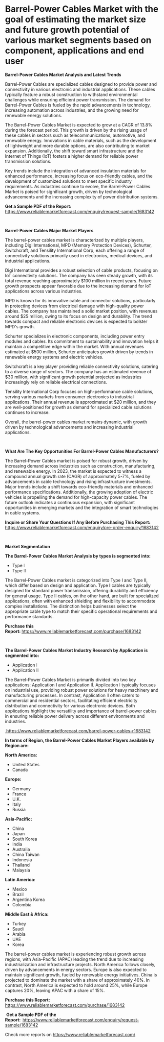 <p><h1>Barrel-Power Cables Market with the goal of estimating the market size and future growth potential of various market segments based on component, applications and end user</h1></p><p><strong>Barrel-Power Cables Market Analysis and Latest Trends</strong></p>
<p><p>Barrel-Power Cables are specialized cables designed to provide power and connectivity in various electronic and industrial applications. These cables typically feature a robust construction to withstand environmental challenges while ensuring efficient power transmission. The demand for Barrel-Power Cables is fueled by the rapid advancements in technology, increasing automation across industries, and the growing need for renewable energy solutions.</p><p>The Barrel-Power Cables Market is expected to grow at a CAGR of 13.8% during the forecast period. This growth is driven by the rising usage of these cables in sectors such as telecommunications, automotive, and renewable energy. Innovations in cable materials, such as the development of lightweight and more durable options, are also contributing to market expansion. Additionally, the shift toward smart infrastructure and the Internet of Things (IoT) fosters a higher demand for reliable power transmission solutions.</p><p>Key trends include the integration of advanced insulation materials for enhanced performance, increasing focus on eco-friendly cables, and the development of customized solutions to meet specific industry requirements. As industries continue to evolve, the Barrel-Power Cables Market is poised for significant growth, driven by technological advancements and the increasing complexity of power distribution systems.</p></p>
<p><strong>Get a Sample PDF of the Report:&nbsp;</strong> <a href="https://www.reliablemarketforecast.com/enquiry/request-sample/1683142?utm_campaign=1893&utm_medium=2&utm_source=Github&utm_content=ia&utm_term=30122024&utm_id=barrel-power-cables">https://www.reliablemarketforecast.com/enquiry/request-sample/1683142</a></p>
<p>&nbsp;</p>
<p><strong>Barrel-Power Cables Major Market Players</strong></p>
<p><p>The barrel-power cables market is characterized by multiple players, including Digi International, MPD (Memory Protection Devices), Schurter, Switchcraft, and Tensility International Corp, each offering a range of connectivity solutions primarily used in electronics, medical devices, and industrial applications.</p><p>Digi International provides a robust selection of cable products, focusing on IoT connectivity solutions. The company has seen steady growth, with its total revenue reaching approximately $100 million in recent years. Future growth prospects appear favorable due to the increasing demand for IoT applications across various industries.</p><p>MPD is known for its innovative cable and connector solutions, particularly in protecting devices from electrical damage with high-quality power cables. The company has maintained a solid market position, with revenues around $25 million, owing to its focus on design and durability. The trend towards compact and reliable electronic devices is expected to bolster MPD's growth.</p><p>Schurter specializes in electronic components, including power entry modules and cables. Its commitment to sustainability and innovation helps it maintain a competitive edge within the market. With annual revenues estimated at $500 million, Schurter anticipates growth driven by trends in renewable energy systems and electric vehicles.</p><p>Switchcraft is a key player providing reliable connectivity solutions, catering to a diverse range of sectors. The company has an estimated revenue of $30 million, with significant growth potential projected as industries increasingly rely on reliable electrical connections.</p><p>Tensility International Corp focuses on high-performance cable solutions, serving various markets from consumer electronics to industrial applications. Their annual revenue is approximated at $20 million, and they are well-positioned for growth as demand for specialized cable solutions continues to increase.</p><p>Overall, the barrel-power cables market remains dynamic, with growth driven by technological advancements and increasing industrial applications.</p></p>
<p>&nbsp;</p>
<p><strong>What Are The Key Opportunities For Barrel-Power Cables Manufacturers?</strong></p>
<p><p>The Barrel-Power Cables market is poised for robust growth, driven by increasing demand across industries such as construction, manufacturing, and renewable energy. In 2023, the market is expected to witness a compound annual growth rate (CAGR) of approximately 5-7%, fueled by advancements in cable technology and rising infrastructure investments. Major trends include a shift towards eco-friendly materials and enhanced performance specifications. Additionally, the growing adoption of electric vehicles is propelling the demand for high-capacity power cables. The future outlook indicates a continuous expansion, with significant opportunities in emerging markets and the integration of smart technologies in cable systems.</p></p>
<p><strong>Inquire or Share Your Questions If Any Before Purchasing This Report:</strong> <a href="https://www.reliablemarketforecast.com/enquiry/pre-order-enquiry/1683142?utm_campaign=1893&utm_medium=2&utm_source=Github&utm_content=ia&utm_term=30122024&utm_id=barrel-power-cables">https://www.reliablemarketforecast.com/enquiry/pre-order-enquiry/1683142</a></p>
<p>&nbsp;</p>
<p><strong>Market Segmentation</strong></p>
<p><strong>The Barrel-Power Cables Market Analysis by types is segmented into:</strong></p>
<p><ul><li>Type I</li><li>Type II</li></ul></p>
<p><p>The Barrel-Power Cables market is categorized into Type I and Type II, which differ based on design and application. Type I cables are typically designed for standard power transmission, offering durability and efficiency for general usage. Type II cables, on the other hand, are built for specialized applications, often with enhanced shielding and flexibility to accommodate complex installations. The distinction helps businesses select the appropriate cable type to match their specific operational requirements and performance standards.</p></p>
<p><strong>Purchase this Report:&nbsp;</strong><a href="https://www.reliablemarketforecast.com/purchase/1683142?utm_campaign=1893&utm_medium=2&utm_source=Github&utm_content=ia&utm_term=30122024&utm_id=barrel-power-cables">https://www.reliablemarketforecast.com/purchase/1683142</a></p>
<p>&nbsp;</p>
<p><strong>The Barrel-Power Cables Market Industry Research by Application is segmented into:</strong></p>
<p><ul><li>Application I</li><li>Application II</li></ul></p>
<p><p>The Barrel-Power Cables Market is primarily divided into two key applications: Application I and Application II. Application I typically focuses on industrial use, providing robust power solutions for heavy machinery and manufacturing processes. In contrast, Application II often caters to commercial and residential sectors, facilitating efficient electricity distribution and connectivity for various electronic devices. Both applications highlight the versatility and importance of barrel-power cables in ensuring reliable power delivery across different environments and industries.</p></p>
<p><a href="https://www.reliablemarketforecast.com/barrel-power-cables-r1683142?utm_campaign=1893&utm_medium=2&utm_source=Github&utm_content=ia&utm_term=30122024&utm_id=barrel-power-cables">&nbsp;https://www.reliablemarketforecast.com/barrel-power-cables-r1683142</a></p>
<p><strong>In terms of Region, the Barrel-Power Cables Market Players available by Region are:</strong></p>
<p>
    <p> <strong> North America: </strong>
        <ul>
            <li>United States</li>
            <li>Canada</li>
        </ul>
        </p> 
    <p> <strong> Europe: </strong>
        <ul>
            <li>Germany</li>
            <li>France</li>
            <li>U.K.</li>
            <li>Italy</li>
            <li>Russia</li>
        </ul>
        </p> 
    <p> <strong> Asia-Pacific: </strong>
        <ul>
            <li>China</li>
            <li>Japan</li>
            <li>South Korea</li>
            <li>India</li>
            <li>Australia</li>
            <li>China Taiwan</li>
            <li>Indonesia</li>
            <li>Thailand</li>
            <li>Malaysia</li>
        </ul>
        </p> 
    <p> <strong> Latin America: </strong>
        <ul>
            <li>Mexico</li>
            <li>Brazil</li>
            <li>Argentina Korea</li>
            <li>Colombia</li>
        </ul>
        </p> 
    <p> <strong> Middle East & Africa: </strong>
        <ul>
            <li>Turkey</li>
            <li>Saudi</li>
            <li>Arabia</li>
            <li>UAE</li>
            <li>Korea</li>
        </ul>
    </p>
    </p>
<p><p>The barrel-power cables market is experiencing robust growth across regions, with Asia-Pacific (APAC) leading the trend due to increasing industrialization and infrastructure projects. North America follows closely, driven by advancements in energy sectors. Europe is also expected to maintain significant growth, fueled by renewable energy initiatives. China is projected to dominate the market with a share of approximately 40%. In contrast, North America is expected to hold around 25%, while Europe captures 20%, leaving APAC with a share of 15%.</p></p>
<p><strong>Purchase this Report: </strong><a href="https://www.reliablemarketforecast.com/purchase/1683142?utm_campaign=1893&utm_medium=2&utm_source=Github&utm_content=ia&utm_term=30122024&utm_id=barrel-power-cables">https://www.reliablemarketforecast.com/purchase/1683142</a></p>
<p>&nbsp;<strong>Get a Sample PDF of the Report:&nbsp;&nbsp;</strong><a href="https://www.reliablemarketforecast.com/enquiry/request-sample/1683142?utm_campaign=1893&utm_medium=2&utm_source=Github&utm_content=ia&utm_term=30122024&utm_id=barrel-power-cables">https://www.reliablemarketforecast.com/enquiry/request-sample/1683142</a></p>
<p><strong></strong></p>
<p>Check more reports on <a href="https://www.reliablemarketforecast.com/?utm_campaign=1893&utm_medium=2&utm_source=Github&utm_content=ia&utm_term=30122024&utm_id=barrel-power-cables">https://www.reliablemarketforecast.com/</a></p>
